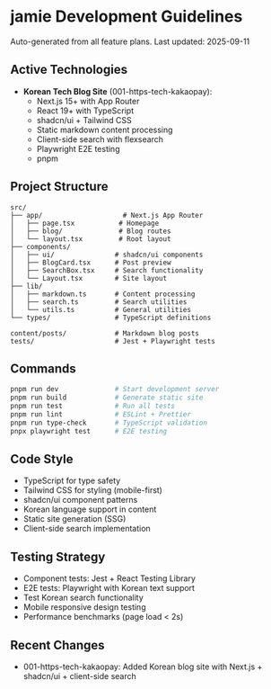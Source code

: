 # jamie Development Guidelines

Auto-generated from all feature plans. Last updated: 2025-09-11

## Active Technologies

- **Korean Tech Blog Site** (001-https-tech-kakaopay):
  - Next.js 15+ with App Router
  - React 19+ with TypeScript
  - shadcn/ui + Tailwind CSS
  - Static markdown content processing
  - Client-side search with flexsearch
  - Playwright E2E testing
  - pnpm

## Project Structure

```
src/
├── app/                    # Next.js App Router
│   ├── page.tsx           # Homepage
│   ├── blog/              # Blog routes
│   └── layout.tsx         # Root layout
├── components/
│   ├── ui/               # shadcn/ui components  
│   ├── BlogCard.tsx      # Post preview
│   ├── SearchBox.tsx     # Search functionality
│   └── Layout.tsx        # Site layout
├── lib/
│   ├── markdown.ts       # Content processing
│   ├── search.ts         # Search utilities
│   └── utils.ts          # General utilities
└── types/                # TypeScript definitions

content/posts/            # Markdown blog posts
tests/                    # Jest + Playwright tests
```

## Commands

```bash
pnpm run dev              # Start development server
pnpm run build            # Generate static site  
pnpm run test             # Run all tests
pnpm run lint             # ESLint + Prettier
pnpm run type-check       # TypeScript validation
pnpx playwright test      # E2E testing
```

## Code Style

- TypeScript for type safety
- Tailwind CSS for styling (mobile-first)
- shadcn/ui component patterns
- Korean language support in content
- Static site generation (SSG)
- Client-side search implementation

## Testing Strategy

- Component tests: Jest + React Testing Library
- E2E tests: Playwright with Korean text support
- Test Korean search functionality
- Mobile responsive design testing
- Performance benchmarks (page load < 2s)

## Recent Changes

- 001-https-tech-kakaopay: Added Korean blog site with Next.js + shadcn/ui + client-side search

<!-- MANUAL ADDITIONS START -->
<!-- Add any manual customizations here - they will be preserved during updates -->
<!-- MANUAL ADDITIONS END -->
